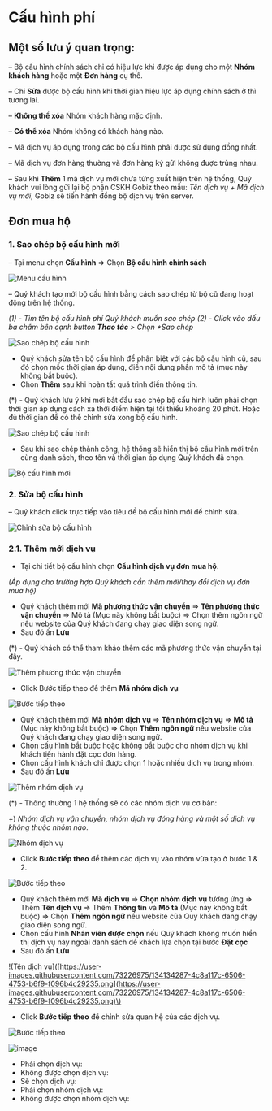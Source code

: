 # Cấu hình phí

## Một số lưu ý quan trọng:

– Bộ cấu hình chính sách chỉ có hiệu lực khi được áp dụng cho một **Nhóm khách hàng** hoặc một **Đơn hàng** cụ thể.

– Chỉ **Sửa** được bộ cấu hình khi thời gian hiệu lực áp dụng chính sách ở thì tương lai.

– **Không thể xóa** Nhóm khách hàng mặc định.

– **Có thể xóa** Nhóm không có khách hàng nào.

– Mã dịch vụ áp dụng trong các bộ cấu hình phải được sử dụng đồng nhất.

– Mã dịch vụ đơn hàng thường và đơn hàng ký gửi không được trùng nhau.

– Sau khi **Thêm** 1 mã dịch vụ mới chưa từng xuất hiện trên hệ thống, Quý khách vui lòng gửi lại bộ phận CSKH Gobiz theo mẫu: _Tên dịch vụ + Mã dịch vụ mới_, Gobiz sẽ tiến hành đồng bộ dịch vụ trên server.

## Đơn mua hộ

### 1. Sao chép bộ cấu hình mới

– Tại menu chọn **Cấu hình** =&gt; Chọn **Bộ cấu hình chính sách**

![Menu c&#x1EA5;u h&#xEC;nh](https://user-images.githubusercontent.com/73226975/133953967-50499e47-5ffe-4a1c-b87e-2fc1f1ffb35e.png)

– Quý khách tạo mới bộ cấu hình bằng cách sao chép từ bộ cũ đang hoạt động trên hệ thống.

_\(1\) - Tìm tên bộ cấu hình phí Quý khách muốn sao chép_ _\(2\) - Click vào dấu ba chấm bên cạnh button **Thao tác** &gt; Chọn \*Sao chép_

![Sao ch&#xE9;p b&#x1ED9; c&#x1EA5;u h&#xEC;nh](https://user-images.githubusercontent.com/73226975/133954217-d4480199-e71b-473d-a7dd-d1da925955bd.png)

* Quý khách sửa tên bộ cấu hình để phân biệt với các bộ cấu hình cũ, sau đó chọn mốc thời gian áp dụng, điền nội dung phần mô tả \(mục này không bắt buộc\). 
* Chọn **Thêm** sau khi hoàn tất quá trình điền thông tin.

\(\*\) - Quý khách lưu ý khi mới bắt đầu sao chép bộ cấu hình luôn phải chọn thời gian áp dụng cách xa thời điểm hiện tại tối thiểu khoảng 20 phút. Hoặc đủ thời gian để có thể chỉnh sửa xong bộ cấu hình.

![Sao ch&#xE9;p b&#x1ED9; c&#x1EA5;u h&#xEC;nh](https://user-images.githubusercontent.com/73226975/133955691-091f1173-ad8b-4b3e-a4e2-6bb879512034.png)

* Sau khi sao chép thành công, hệ thống sẽ hiển thị bộ cấu hình mới trên cùng danh sách, theo tên và thời gian áp dụng Quý khách đã chọn.

![B&#x1ED9; c&#x1EA5;u h&#xEC;nh m&#x1EDB;i](https://user-images.githubusercontent.com/73226975/133956428-4b29298e-0c0b-463d-9f5d-3876fe2f750d.png)

### 2. Sửa bộ cấu hình

– Quý khách click trực tiếp vào tiêu đề bộ cấu hình mới để chỉnh sửa.

![Ch&#x1EC9;nh s&#x1EED;a b&#x1ED9; c&#x1EA5;u h&#xEC;nh](https://user-images.githubusercontent.com/73226975/133957097-c18647dc-7499-4c57-bc99-c938611d025e.png)

### 2.1. Thêm mới dịch vụ

* Tại chi tiết bộ cấu hình chọn **Cấu hình dịch vụ đơn mua hộ**.

_\(Áp dụng cho trường hợp Quý khách cần thêm mới/thay đổi dịch vụ đơn mua hộ\)_

* Quý khách thêm mới **Mã phương thức vận chuyển** =&gt; **Tên phương thức vận chuyển** =&gt; Mô tả \(Mục này không bắt buộc\) =&gt; Chọn thêm ngôn ngữ nếu website của Quý khách đang chạy giao diện song ngữ.
* Sau đó ấn **Lưu**

\(\*\) - Quý khách có thể tham khảo thêm các mã phương thức vận chuyển tại đây.

![Th&#xEA;m ph&#x1B0;&#x1A1;ng th&#x1EE9;c v&#x1EAD;n chuy&#x1EC3;n](https://user-images.githubusercontent.com/73226975/133957499-a3de7321-da16-422a-8b67-e959a23d876c.png)

* Click Bước tiếp theo để thêm **Mã nhóm dịch vụ**

![B&#x1B0;&#x1EDB;c ti&#x1EBF;p theo](https://user-images.githubusercontent.com/73226975/133957674-7b43e103-4a20-4d18-bc17-02134e30073c.png)

* Quý khách thêm mới **Mã nhóm dịch vụ** =&gt; **Tên nhóm dịch vụ** =&gt; **Mô tả** \(Mục này không bắt buộc\) =&gt; Chọn **Thêm ngôn ngữ** nếu website của Quý khách đang chạy giao diện song ngữ.
* Chọn cấu hình bắt buộc hoặc không bắt buộc cho nhóm dịch vụ khi khách tiến hành đặt cọc đơn hàng.
* Chọn cấu hình khách chỉ được chọn 1 hoặc nhiều dịch vụ trong nhóm.
* Sau đó ấn **Lưu**

![Th&#xEA;m nh&#xF3;m d&#x1ECB;ch v&#x1EE5;](https://user-images.githubusercontent.com/73226975/133957762-d5a58af4-eee8-4095-a60c-e079ee45a4a1.png)

\(\*\) - Thông thường 1 hệ thống sẽ có các nhóm dịch vụ cơ bản:

+\) _Nhóm dịch vụ vận chuyển, nhóm dịch vụ đóng hàng và một số dịch vụ không thuộc nhóm nào_.

![Nh&#xF3;m d&#x1ECB;ch v&#x1EE5;](https://user-images.githubusercontent.com/73226975/133957888-bb07c5ae-ca2a-4438-bd0d-e63bb2d42cf6.png)

* Click **Bước tiếp theo** để thêm các dịch vụ vào nhóm vừa tạo ở bước 1 & 2.

![B&#x1B0;&#x1EDB;c ti&#x1EBF;p theo](https://user-images.githubusercontent.com/73226975/133958704-d2da2e43-efde-423b-abfa-4caffdb4b9e5.png)

* Quý khách thêm mới **Mã dịch vụ** =&gt; **Chọn nhóm dịch vụ** tương ứng =&gt; Thêm **Tên dịch vụ** =&gt; Thêm **Thông tin** và **Mô tả** \(Mục này không bắt buộc\) =&gt; Chọn **Thêm ngôn ngữ** nếu website của Quý khách đang chạy giao diện song ngữ.
* Chọn cấu hình **Nhân viên được chọn** nếu Quý khách không muốn hiển thị dịch vụ này ngoài danh sách để khách lựa chọn tại bước **Đặt cọc**
* Sau đó ấn **Lưu**

!\(Tên dịch vụ\]\([https://user-images.githubusercontent.com/73226975/134134287-4c8a117c-6506-4753-b6f9-f096b4c29235.png](https://user-images.githubusercontent.com/73226975/134134287-4c8a117c-6506-4753-b6f9-f096b4c29235.png)\)

* Click **Bước tiếp theo** để chỉnh sửa quan hệ của các dịch vụ.

![B&#x1B0;&#x1EDB;c ti&#x1EBF;p theo](https://user-images.githubusercontent.com/73226975/134137710-052ada47-131c-4240-bd60-0b36e51999b6.png)

![image](https://user-images.githubusercontent.com/73226975/134200087-96986cb4-df22-4aaf-a04a-4a557bb6a6df.png)

* Phải chọn dịch vụ:
* Không được chọn dịch vụ:
* Sẽ chọn dịch vụ:
* Phải chọn nhóm dịch vụ:
* Không được chọn nhóm dịch vụ:


